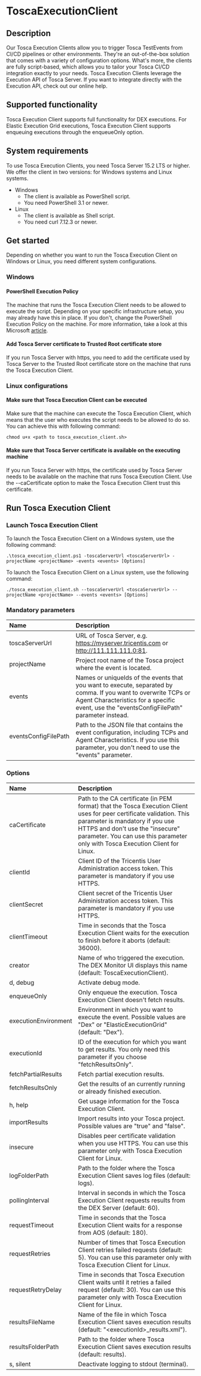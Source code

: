 # ToscaExecutionClient

## Description
Our Tosca Execution Clients allow you to trigger Tosca TestEvents from CI/CD pipelines or other environments. They're an out-of-the-box solution that comes with a variety of configuration options. What's more, the clients are fully script-based, which allows you to tailor your Tosca CI/CD integration exactly to your needs.
Tosca Execution Clients leverage the Execution API of Tosca Server. If you want to integrate directly with the Execution API, check out our online help.

## Supported functionality
Tosca Execution Client supports full functionality for DEX executions. For Elastic Execution Grid executions, Tosca Execution Client supports enqueuing executions through the enqueueOnly option.

## System requirements
To use Tosca Execution Clients, you need Tosca Server 15.2 LTS or higher. We offer the client in two versions: for Windows systems and Linux systems.

* Windows
  * The client is available as PowerShell script.
  * You need PowerShell 3.1 or newer.
* Linux
  * The client is available as Shell script.
  * You need curl 7.12.3 or newer.

## Get started
Depending on whether you want to run the Tosca Execution Client on Windows or Linux, you need different system configurations.

### Windows
#### PowerShell Execution Policy
The machine that runs the Tosca Execution Client needs to be allowed to execute the script. Depending on your specific infrastructure setup, you may already have this in place. If you don't, change the PowerShell Execution Policy on the machine. For more information, take a look at this Microsoft [article](https://docs.microsoft.com/en-us/powershell/module/microsoft.powershell.security/set-executionpolicy?view=powershell-7.2).

#### Add Tosca Server certificate to Trusted Root certificate store
If you run Tosca Server with https, you need to add the certificate used by Tosca Server to the Trusted Root certificate store on the machine that runs the Tosca Execution Client.

### Linux configurations
#### Make sure that Tosca Execution Client can be executed
Make sure that the machine can execute the Tosca Execution Client, which means that the user who executes the script needs to be allowed to do so. You can achieve this with following command:

```
chmod u+x <path to tosca_execution_client.sh>
```

#### Make sure that Tosca Server certificate is available on the executing machine
If you run Tosca Server with https, the certificate used by Tosca Server needs to be available on the machine that runs Tosca Execution Client. Use the --caCertificate option to make the Tosca Execution Client trust this certificate. 

## Run Tosca Execution Client

### Launch Tosca Execution Client
To launch the Tosca Execution Client on a Windows system, use the following command:
```
.\tosca_execution_client.ps1 -toscaServerUrl <toscaServerUrl> -projectName <projectName> -events <events> [Options]
```
To launch the Tosca Execution Client on a Linux system, use the following command:
```
./tosca_execution_client.sh --toscaServerUrl <toscaServerUrl> --projectName <projectName> --events <events> [Options]
```
### Mandatory parameters

| Name                  | Description   
| :-------------------- | :------------ 
| toscaServerUrl        | URL of Tosca Server, e.g. https://myserver.tricentis.com or http://111.111.111.0:81. 
| projectName           | Project root name of the Tosca project where the event is located.      
| events                | Names or uniqueIds of the events that you want to execute, separated by comma. If you want to overwrite TCPs or Agent Characteristics for a specific event, use the "eventsConfigFilePath" parameter instead.      
| eventsConfigFilePath &nbsp; &nbsp;  | Path to the JSON file that contains the event configuration, including TCPs and Agent Characteristics. If you use this parameter, you don't need to use the "events" parameter.

### Options
| Name                  | Description   
| :-------------------- | :------------ 
| caCertificate         | Path to the CA certificate (in PEM format) that the Tosca Execution Client uses for peer certificate validation. This parameter is mandatory if you use HTTPS and don't use the "insecure" parameter. You can use this parameter only with Tosca Execution Client for Linux.
| clientId              | Client ID of the Tricentis User Administration access token. This parameter is mandatory if you use HTTPS.
| clientSecret          | Client secret of the Tricentis User Administration access token. This parameter is mandatory if you use HTTPS.
| clientTimeout         | Time in seconds that the Tosca Execution Client waits for the execution to finish before it aborts (default: 36000).
| creator               | Name of who triggered the execution. The DEX Monitor UI displays this name (default: ToscaExecutionClient).
| d, debug              | Activate debug mode.
| enqueueOnly           | Only enqueue the execution. Tosca Execution Client doesn't fetch results.
| executionEnvironment  | Environment in which you want to execute the event. Possible values are "Dex" or "ElasticExecutionGrid" (default: "Dex").
| executionId           | ID of the execution for which you want to get results. You only need this parameter if you choose "fetchResultsOnly".
| fetchPartialResults   | Fetch partial execution results.
| fetchResultsOnly      | Get the results of an currently running or already finished execution.
| h, help               | Get usage information for the Tosca Execution Client.
| importResults         | Import results into your Tosca project. Possible values are "true" and "false".
| insecure              | Disables peer certificate validation when you use HTTPS. You can use this parameter only with Tosca Execution Client for Linux.
| logFolderPath         | Path to the folder where the Tosca Execution Client saves log files (default: logs).
| pollingInterval       | Interval in seconds in which the Tosca Execution Client requests results from the DEX Server (default: 60).
| requestTimeout        | Time in seconds that the Tosca Execution Client waits for a response from AOS (default: 180).
| requestRetries        | Number of times that Tosca Execution Client retries failed requests (default: 5). You can use this parameter only with Tosca Execution Client for Linux.
| requestRetryDelay     | Time in seconds that Tosca Execution Client waits until it retries a failed request (default: 30). You can use this parameter only with Tosca Execution Client for Linux.
| resultsFileName       | Name of the file in which Tosca Execution Client saves execution results (default: "\<executionId\>_results.xml").
| resultsFolderPath     | Path to the folder where Tosca Execution Client saves execution results (default: results).
| s, silent             | Deactivate logging to stdout (terminal).




